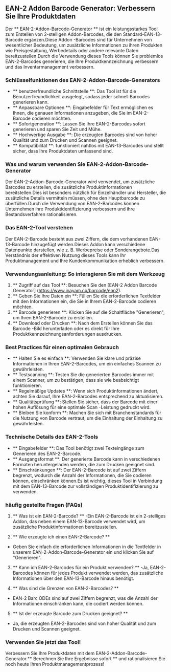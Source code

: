 ## EAN-2 Addon Barcode Generator: Verbessern Sie Ihre Produktdaten

Der ** EAN-2-Addon-Barcode-Generator ** ist ein leistungsstarkes Tool zum Erstellen von 2-stelligen Addon-Barcodes, die den Standard-EAN-13-Barcode ergänzen.Diese Addon -Barcodes sind für Unternehmen von wesentlicher Bedeutung, um zusätzliche Informationen zu ihren Produkten wie Preisgestaltung, Werbedetails oder andere relevante Daten bereitzustellen.Durch die Verwendung dieses Tools können Sie problemlos EAN-2-Barcodes generieren, die Ihre Produktkennzeichnung verbessern und das Inventarmanagement verbessern.

### Schlüsselfunktionen des EAN-2-Addon-Barcode-Generators

- ** benutzerfreundliche Schnittstelle **: Das Tool ist für die Benutzerfreundlichkeit ausgelegt, sodass jeder schnell Barcodes generieren kann.
- ** Anpassbare Optionen **: Eingabefelder für Text ermöglichen es Ihnen, die genauen Informationen anzugeben, die Sie im EAN-2-Barcode codieren möchten.
- ** Sofortgeneration **: Lassen Sie Ihre EAN-2-Barcodes sofort generieren und sparen Sie Zeit und Mühe.
- ** Hochwertige Ausgabe **: Die erzeugten Barcodes sind von hoher Qualität und zum Drucken und Scannen geeignet.
- ** Kompatibilität **: funktioniert nahtlos mit EAN-13-Barcodes und stellt sicher, dass Ihre Produktdaten umfassend sind.

### Was und warum verwenden Sie EAN-2-Addon-Barcode-Generator

Der EAN-2-Addon-Barcode-Generator wird verwendet, um zusätzliche Barcodes zu erstellen, die zusätzliche Produktinformationen bereitstellen.Dies ist besonders nützlich für Einzelhändler und Hersteller, die zusätzliche Details vermitteln müssen, ohne den Hauptbarcode zu überfüllen.Durch die Verwendung von EAN-2-Barcodes können Unternehmen ihre Produktidentifizierung verbessern und ihre Bestandsverfahren rationalisieren.

### Das EAN-2-Tool verstehen

Der EAN-2-Barcode besteht aus zwei Ziffern, die dem vorhandenen EAN-13-Barcode hinzugefügt werden.Dieses Addon kann verschiedene Datenpunkte darstellen, wie z. B. Werbepreise oder Sonderangebote.Das Verständnis der effektiven Nutzung dieses Tools kann Ihr Produktmanagement und Ihre Kundenkommunikation erheblich verbessern.

### Verwendungsanleitung: So interagieren Sie mit dem Werkzeug

1. ** Zugriff auf das Tool **: Besuchen Sie den [EAN-2 Addon Barcode Generator] (https://www.inayam.co/barcode/ean2).
2. ** Geben Sie Ihre Daten ein **: Füllen Sie die erforderlichen Textfelder mit den Informationen ein, die Sie in Ihrem EAN-2-Barcode codieren möchten.
3. ** Barcode generieren **: Klicken Sie auf die Schaltfläche "Generieren", um Ihren EAN-2-Barcode zu erstellen.
4. ** Download oder Drucken **: Nach dem Erstellen können Sie das Barcode -Bild herunterladen oder es direkt für Ihre Produktkennzeichnungsanforderungen ausdrucken.

### Best Practices für einen optimalen Gebrauch

- ** Halten Sie es einfach **: Verwenden Sie klare und präzise Informationen in Ihren EAN-2-Barcodes, um ein einfaches Scannen zu gewährleisten.
- ** Testscanning **: Testen Sie die generierten Barcodes immer mit einem Scanner, um zu bestätigen, dass sie wie beabsichtigt funktionieren.
- ** Regelmäßige Updates **: Wenn sich Produktinformationen ändert, achten Sie darauf, Ihre EAN-2-Barcodes entsprechend zu aktualisieren.
- ** Qualitätsprüfung **: Stellen Sie sicher, dass der Barcode mit einer hohen Auflösung für eine optimale Scan -Leistung gedruckt wird.
- ** Bleiben Sie konform **: Machen Sie sich mit Branchenstandards für die Nutzung von Barcode vertraut, um die Einhaltung der Einhaltung zu gewährleisten.

### Technische Details des EAN-2-Tools

- ** Eingabefelder **: Das Tool benötigt zwei Texteingänge zum Generieren des EAN-2-Barcode.
- ** Ausgangsformat **: Der generierte Barcode kann in verschiedenen Formaten heruntergeladen werden, die zum Drucken geeignet sind.
- ** Einschränkungen **: Der EAN-2-Barcode ist auf zwei Ziffern begrenzt, wodurch die Anzahl der Informationen, die Sie codieren können, einschränken können.Es ist wichtig, dieses Tool in Verbindung mit dem EAN-13-Barcode zur vollständigen Produktidentifizierung zu verwenden.

### häufig gestellte Fragen (FAQs)

1. ** Was ist ein EAN-2-Barcode? **
-Ein EAN-2-Barcode ist ein 2-stelliges Addon, das neben einem EAN-13-Barcode verwendet wird, um zusätzliche Produktinformationen bereitzustellen.

2. ** Wie erzeugte ich einen EAN-2-Barcode? **
- Geben Sie einfach die erforderlichen Informationen in die Textfelder in unserem EAN-2-Addon-Barcode-Generator ein und klicken Sie auf "Generieren".

3. ** Kann ich EAN-2-Barcodes für ein Produkt verwenden? **
-Ja, EAN-2-Barcodes können für jedes Produkt verwendet werden, das zusätzliche Informationen über den EAN-13-Barcode hinaus benötigt.

4. ** Was sind die Grenzen von EAN-2-Barcodes? **
- EAN-2 Barc ODEs sind auf zwei Ziffern begrenzt, was die Anzahl der Informationen einschränken kann, die codiert werden können.

5. ** Ist der erzeugte Barcode zum Drucken geeignet? **
- Ja, die erzeugten EAN-2-Barcodes sind von hoher Qualität und zum Drucken und Scannen geeignet.

### Verwenden Sie jetzt das Tool!

Verbessern Sie Ihre Produktdaten mit dem EAN-2-Addon-Barcode-Generator.** Berechnen Sie Ihre Ergebnisse sofort ** und rationalisieren Sie noch heute Ihren Produktmanagementprozess!